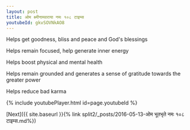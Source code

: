```yaml
---
layout: post
title: ओम क्ष्मीनामवराया नमः १०८ टाइम्स
youtubeId: gkvSOVNkAO8
---
```

 
 
Helps get goodness, bliss and peace and God's blessings
 
Helps remain focused, help generate inner energy 
 
Helps boost physical and mental health 
 
Helps remain grounded and generates a sense of gratitude towards the greater power 
 
Helps reduce bad karma
 
 
 
 


{% include youtubePlayer.html id=page.youtubeId %}
 
[Next]({{ site.baseurl }}{% link  split2/_posts/2016-05-13-ओम भूतभृते नमः १०८ टाइम्स.md%})
 
